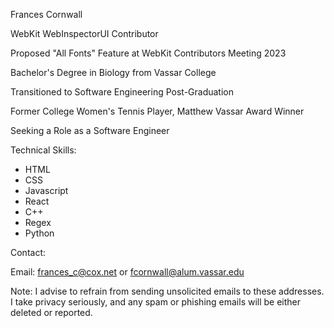 Frances Cornwall

WebKit WebInspectorUI Contributor

Proposed "All Fonts" Feature at WebKit Contributors Meeting 2023

Bachelor's Degree in Biology from Vassar College

Transitioned to Software Engineering Post-Graduation

Former College Women's Tennis Player, Matthew Vassar Award Winner

Seeking a Role as a Software Engineer

Technical Skills:

- HTML
- CSS
- Javascript
- React
- C++
- Regex
- Python

Contact:

Email: frances_c@cox.net or fcornwall@alum.vassar.edu

Note: I advise to refrain from sending unsolicited emails to these addresses. I take privacy seriously, and any spam or phishing emails will be either deleted or reported.
